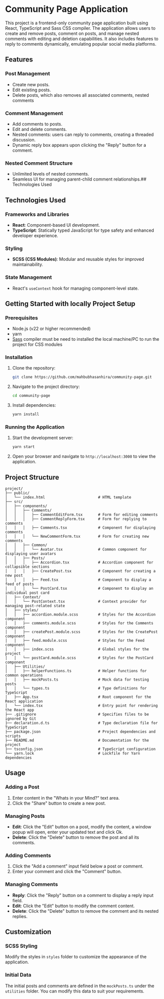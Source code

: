 # Community Page Application

This project is a frontend-only community page application built using React, TypeScript and Sass CSS compiler. The application allows users to create and remove posts, comment on posts, and manage nested comments with editing and deletion capabilities. It also includes features to reply to comments dynamically, emulating popular social media platforms.

## Features

### Post Management

- Create new posts.
- Edit existing posts.
- Delete posts, which also removes all associated comments, nested comments

### Comment Management

- Add comments to posts.
- Edit and delete comments.
- Nested comments: users can reply to comments, creating a threaded discussion.
- Dynamic reply box appears upon clicking the "Reply" button for a comment.

### Nested Comment Structure

- Unlimited levels of nested comments.
- Seamless UI for managing parent-child comment relationships.## Technologies Used

## Technologies Used

### Frameworks and Libraries

- **React**: Component-based UI development.
- **TypeScript**: Statically typed JavaScript for type safety and enhanced developer experience.

### Styling

- **SCSS (CSS Modules)**: Modular and reusable styles for improved maintainability.

### State Management

- React's `useContext` hook for managing component-level state.

## Getting Started with locally Project Setup

### Prerequisites

- Node.js (v22 or higher recommended)
- yarn
- [Sass](https://sass-lang.com/) compiler must be need to installed the local machine/PC to run the project for CSS modules

### Installation

1. Clone the repository:
   ```bash
   git clone https://github.com/mahbubhasanhira/community-page.git
   ```
2. Navigate to the project directory:
   ```bash
   cd community-page
   ```
3. Install dependencies:
   ```bash
   yarn install
   ```

### Running the Application

1. Start the development server:
   ```bash
   yarn start
   ```
2. Open your browser and navigate to `http://localhost:3000` to view the application.

## Project Structure
```
project/
├── public/
│   └── index.html                        # HTML template
├── src/
│   ├── components/
│   │   ├── Comments/
│   │   │   ├── CommentEditForm.tsx       # Form for editing comments
│   │   │   ├── CommentReplyForm.tsx      # Form for replying to comments
│   │   │   ├── Comments.tsx              # Component for displaying comments
│   │   │   └── NewCommentForm.tsx        # Form for creating new comments
│   │   ├── Common/
│   │   │   └── Avatar.tsx                # Common component for displaying user avatars
│   │   ├── Posts/
│   │   │   ├── Accordion.tsx             # Accordion component for collapsible sections
│   │   │   ├── CreatePost.tsx            # Component for creating a new post
│   │   │   ├── Feed.tsx                  # Component to display a feed of posts
│   │   │   └── PostCard.tsx              # Component to display an individual post card
│   ├── Context/
│   │   └── PostContext.tsx               # Context provider for managing post-related state
│   ├── styles/
│   │   ├── accordion.module.scss         # Styles for the Accordion component
│   │   ├── comments.module.scss          # Styles for the Comments component
│   │   ├── createPost.module.scss        # Styles for the CreatePost component
│   │   ├── feed.module.scss              # Styles for the Feed component
│   │   ├── index.scss                    # Global styles for the project
│   │   └── postCard.module.scss          # Styles for the PostCard component
│   ├── Utilities/
│   │   ├── helperFunctions.ts            # Helper functions for common operations
│   │   ├── mockPosts.ts                  # Mock data for testing posts
│   │   └── types.ts                      # Type definitions for TypeScript
│   ├── App.tsx                           # Root component for the React application
│   └── index.tsx                         # Entry point for rendering the React app
├── .gitignore                            # Specifies files to be ignored by Git
├── declaration.d.ts                      # Type declaration file for TypeScript
├── package.json                          # Project dependencies and scripts
├── README.md                             # Documentation for the project
├── tsconfig.json                         # TypeScript configuration
└── yarn.lock                             # Lockfile for Yarn dependencies
```

## Usage

### Adding a Post

1. Enter content in the "Whats in your Mind?" text area.
2. Click the "Share" button to create a new post.

### Managing Posts

- **Edit**: Click the "Edit" button on a post, modify the content, a window popup will open, enter your updated text and click Ok.
- **Delete**: Click the "Delete" button to remove the post and all its comments.

### Adding Comments

1. Click the "Add a comment" input field below a post or comment.
2. Enter your comment and click the "Comment" button.

### Managing Comments

- **Reply**: Click the "Reply" button on a comment to display a reply input field.
- **Edit**: Click the "Edit" button to modify the comment content.
- **Delete**: Click the "Delete" button to remove the comment and its nested replies.

## Customization

### SCSS Styling

Modify the styles in `styles` folder to customize the appearance of the application.

### Initial Data

The initial posts and comments are defined in the `mockPosts.ts` under the `utilities` folder. You can modify this data to suit your requirements.
